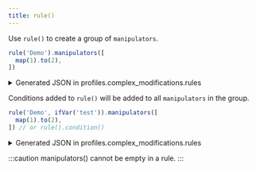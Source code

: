 ```yaml
---
title: rule()
---
```


Use `rule()` to create a group of `manipulators`.

```typescript
rule('Demo').manipulators([
  map(1).to(2),
])
```
<details>
<summary>Generated JSON in profiles.complex_modifications.rules</summary>

```json
{
  "description": "Demo",
  "manipulators": [
    {
      "type": "basic",
      "from": { "key_code": "1" },
      "to": [ { "key_code": "2" } ]
    }
  ]
}
```

</details>

Conditions added to `rule()` will be added to all `manipulators` in the group.

```typescript
rule('Demo', ifVar('test')).manipulators([
  map(1).to(2),
]) // or rule().condition()
```
<details>
<summary>Generated JSON in profiles.complex_modifications.rules</summary>

```json
{
  "description": "Demo",
  "manipulators": [
    {
      "type": "basic",
      "from": { "key_code": "1" },
      "to": [ { "key_code": "2" } ],
      // highlight-start
      "conditions": [
        { "type": "variable_if", "name": "test", "value": 1 }
      ]
      // highlight-end
    }
  ]
}
```

</details>

:::caution
manipulators() cannot be empty in a rule. 
:::
